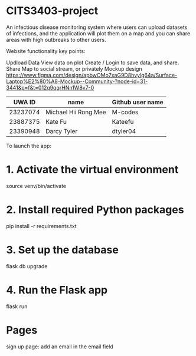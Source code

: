 # CITS3403-project

An infectious disease monitoring system where users can upload datasets of infections, and the application will plot them on a map and you can share areas with high outbreaks to other users.

Website functionality key points:

Updload Data
View data on plot
Create / Login to save data, and share.
Share Map to social stream, or privately
Mockup design https://www.figma.com/design/apbwOMo7xaG9D8hvylg64a/Surface-Laptop%E2%80%A8-Mockup--Community-?node-id=31-3441&p=f&t=012q9qqrHNn1W8v7-0

| UWA ID | name  | Github user name |
|----------|----------|----------|
| 23237074    | Michael Hii Rong Mee     | M-codes     |
| 23887375   | Kate Fu     | Kateefu    |
| 23390948   | Darcy Tyler     | dtyler04     |

To launch the app:
# 1. Activate the virtual environment
source venv/bin/activate

# 2. Install required Python packages
pip install -r requirements.txt

# 3. Set up the database
flask db upgrade

# 4. Run the Flask app
flask run

# Pages
sign up page:
add an email in the email field
